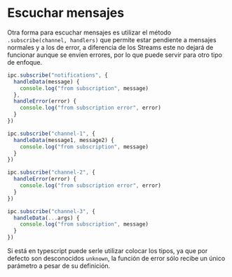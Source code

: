 # Escuchar mensajes

Otra forma para escuchar mensajes es utilizar el método `.subscribe(channel, handlers)`
que permite estar pendiente a mensajes normales y a los de error, a diferencia
de los Streams este no dejará de funcionar aunque se envien errores, por lo que
puede servir para otro tipo de enfoque.

```javascript
ipc.subscribe("notifications", {
  handleData(message) {
    console.log("from subscription", message)
  },
  handleError(error) {
    console.log("from subscription error", error)
  }
})

ipc.subscribe("channel-1", {
  handleData(message1, message2) {
    console.log("from subscription", message)
  }
})

ipc.subscribe("channel-2", {
  handleError(error) {
    console.log("from subscription error", error)
  }
})

ipc.subscribe("channel-3", {
  handleData(...args) {
    console.log("from subscription", message)
  }
})
```

Si está en typescript puede serle utilizar colocar los tipos, ya que
por defecto son desconocidos `unknown`, la función de error
sólo recibe un único parámetro a pesar de su definición.

